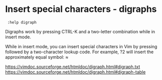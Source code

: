 # Insert special characters - digraphs

```
 :help digraph
```

Digraphs work by pressing CTRL-K and a two-letter combination while in insert mode.

While in insert mode, you can insert special characters in Vim by pressing <ctrl-k> followed by a two-character lookup code. For example, <ctrl-k> ?2 will insert the approximately equal symbol: ≈

https://vimdoc.sourceforge.net/htmldoc/digraph.html#digraph.txt
https://vimdoc.sourceforge.net/htmldoc/digraph.html#digraph-table

